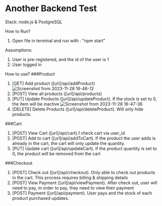 # Another Backend Test

Stack:
node.js & PostgreSQL

How to Run?
1. Open file in terminal and run with : "npm start"

Assumptions:
1. User is pre-registered, and the id of the user is 1
2. User logged in


How to use?
###Product
1. [GET] Add product ([url]/api/addProduct) ![Screenshot from 2023-11-28 16-46-12](https://github.com/gregorysykes/stelath-another-backend/assets/31983359/f5220cd2-21ca-4d63-9241-45249b77e3e6)
2. [POST] View all products ([url]/api/products)
3. [PUT] Update Products ([url]/api/updateProduct). If the stock is set to 0, the item will be inactive ![Screenshot from 2023-11-28 16-47-36](https://github.com/gregorysykes/stelath-another-backend/assets/31983359/d8ac79c5-5897-460a-b5e2-63136627c465)
4. [DELETE] Delete Products ([url]/api/deleteProduct). Will only hide products. 

###Cart
1. [POST] View Cart ([url]/api/cart).1 check cart via user_id
2. [POST] Add to cart ([url]/api/addToCart). If the product the user adds is already in the cart, the cart will only update the quantity.
3. [PUT] Update cart ([url]/api/updateCart). If the product quantity is set to 0, the product will be removed from the cart


###Checkout
1. [POST] Check out ([url]/api/checkout). Only able to check out products in the cart. This process requires billing & shipping details
2. [POST] View Payment ([url]/api/viewPayment). After check out, user will need to pay, in order to pay, they need to view their payment 
3. [POST] Payment ([url]/api/payment). User pays and the stock of each product purchased updates.
